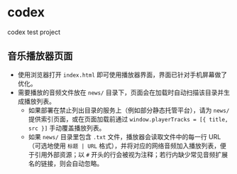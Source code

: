 # codex
codex test project

## 音乐播放器页面

- 使用浏览器打开 `index.html` 即可使用播放器界面，界面已针对手机屏幕做了优化。
- 需要播放的音频文件放在 `news/` 目录下，页面会在加载时自动扫描该目录并生成播放列表。
  - 如果部署在禁止列出目录的服务上（例如部分静态托管平台），请为 `news/` 提供索引页面，或在页面加载前通过 `window.playerTracks = [{ title, src }]` 手动覆盖播放列表。
  - 如果 `news/` 目录里包含 `.txt` 文件，播放器会读取文件中的每一行 URL（可选地使用 `标题 | URL` 格式），并将对应的网络音频加入播放列表，便于引用外部资源；以 `#` 开头的行会被视为注释；若行内缺少常见音频扩展名的链接，则会自动忽略。
